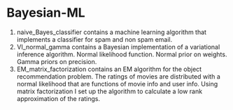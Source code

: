 # Bayesian-ML

1. naive_Bayes_classifier contains a machine learning algorithm that implements a classifier for spam and non spam email.
2. VI_normal_gamma contains a Bayesian implementation of a variational inference algorithm. Normal likelihood function. Normal prior on weights. Gamma priors on precision.
3. EM_matrix_factorization contains an EM algorithm for the object recommendation problem. The ratings of movies are distributed with a normal likelihood that are functions of movie info and user info. Using matrix factorization I set up the algorithm to calculate a low rank approximation of the ratings.